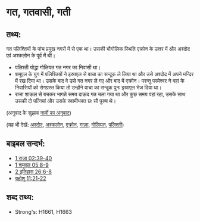 # गत, गतवासी, गती #

## तथ्य: ##

गत पलिश्तियों के पांच प्रमुख नगरों में से एक था। उसकी भौगोलिक स्थिति एक्रोन के उत्तर में और अश्दोद एवं अश्कलोन के पूर्व में थी।

* पलिश्ती योद्धा गोलियत गत नगर का निवासी था।
* शमूएल के युग में पलिश्तियों ने इस्राएल से वाचा का सन्दूक ले लिया था और उसे अश्दोद में अपने मन्दिर में रख दिया था। उसके बाद वे उसे गत नगर ले गए और बाद में एक्रोन। परन्तु परमेश्वर ने वहां के निवासियों को रोगग्रस्त किया तो उन्होंने वाचा का सन्दूक पुनः इस्राएल भेज दिया था।
* राजा शाऊल से बचकर भागते समय दाऊद गत चला गया था और कुछ समय वहां रहा, उसके साथ उसकी दो पत्नियां और उसके स्वामीभक्त छः सौ पुरुष थे।

(अनुवाद के सुझाव [नामों का अनुवाद](rc://hi/ta/man/translate/translate-names))

(यह भी देखें: [अश्दोद](../names/ashdod.md), [अश्कलोन](../names/ashkelon.md), [एक्रोन](../names/ekron.md), [गाज़ा](../names/gaza.md), [गोलियत](../names/goliath.md), [पलिश्ती](../names/philistines.md))

## बाइबल सन्दर्भ: ##

* [1 राजा 02:39-40](rc://hi/tn/help/1ki/02/39)
* [1 शमूएल 05:8-9](rc://hi/tn/help/1sa/05/08)
* [2 इतिहास 26:6-8](rc://hi/tn/help/2ch/26/06)
* [यहोशू 11:21-22](rc://hi/tn/help/jos/11/21)

## शब्द तथ्य: ##

* Strong's: H1661, H1663
